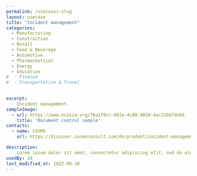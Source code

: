 ```yaml
---
permalink: /usecase/:slug
layout: usecase
title: "Incident management"
categories: 
  - Manufacturing
  - Construction
  - Retail
  - Food & Beverage
  - Automotive
  - Pharmaceutical
  - Energy
  - Education
#  - Finance
#  - Transportation & Travel
 

excerpt: 
    Incident management.
sampleImage: 
  - url: https://www.ecosia.org/76a1f9cc-801a-4c09-9850-4ac21b67deb6 
    title: 'Document control sample'
contacts: 
  - name: COSMO
    url: https://discover.cosmoconsult.com/de/produkt/incident-management/

description:
    Lorem ipsum dolor sit amet, consectetur adipiscing elit, sed do eiusmod tempor incididunt ut labore et dolore magna aliqua. Ut enim ad minim veniam, quis nostrud exercitation ullamco laboris nisi ut aliquip ex ea commodo consequat. Duis aute irure dolor in reprehenderit in voluptate velit esse cillum dolore eu fugiat nulla pariatur. Excepteur sint occaecat cupidatat non proident, sunt in culpa qui officia deserunt mollit anim id est laborum.
usedBy: 20
last_modified_at: 2022-09-10
---
```


